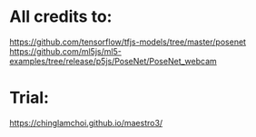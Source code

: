 # All credits to:  
https://github.com/tensorflow/tfjs-models/tree/master/posenet  
https://github.com/ml5js/ml5-examples/tree/release/p5js/PoseNet/PoseNet_webcam  

# Trial:  
https://chinglamchoi.github.io/maestro3/
